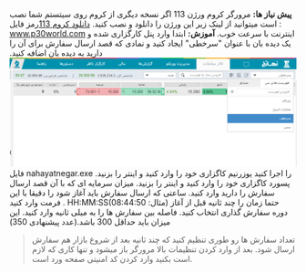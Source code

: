 **پیش نیاز ها:**
مرورگر کروم ورژن 113
اگر نسخه دیگری از کروم روی سیتستم شما نصب است میتوانید از لینک زیر این ورژن را دانلود و نصب کنید.
[دانلود کروم 113](https://share724.com/user2/1402/Internet/Google.Chrome.113.0.5672.64.x64.rar
)رمز فایل : www.p30world.com
اینترنت با سرعت خوب.
**آموزش:**
ابتدا وارد پنل کارگزاری شده و یک دیده بان با عنوان "سرخطی"  ایجاد کنید و نمادی که قصد ارسال سفارش برای آن را دارید به دیده بان اضافه کنید.
![dideban](https://github.com/erfani24/Nahayat-negar/blob/main/Capture.PNG)
فایل  nahayatnegar.exe 
را اجرا کنید
یوزرنیم کاگزاری خود را وارد کنید و اینتر را بزنید.
پسورد کاگزاری خود را وارد کنید و اینتر را بزنید.
میزان سرمایه ای که با آن قصد ارسال سفارش را دارید وارد کنید.
ساعتی که ارسال سفارش باید آغاز شود را دقیقا با این فرمت وارد کنید .   HH:MM:SS(مثال: 08:44:50)
حتما زمان را چند ثانیه قبل از آغاز دوره سفارش گذاری انتخاب کنید.
فاصله بین سفارش ها را به میلی ثانیه  وارد کنید. این میزان باید حداقل 300 باشد.(عدد پیشنهادی 350)
> تعداد سفارش ها رو طوری تنظیم کنید که چند ثانیه بعد از شروع بازار هم سفارش ارسال شود.
بعد از وارد کردن تنظیمات بالا مرورگر باز میشود و تنها کاری که لازم است بکنید وارد کردن کد امنیتی صفحه ورد است.
